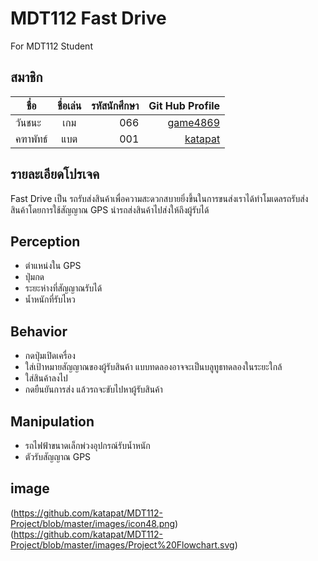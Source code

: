 # MDT112 Fast Drive
For MDT112 Student

## สมาชิก

| ชื่อ      | ชื่อเล่น  |   รหัสนักศึกษา   | Git Hub Profile  |
| --------|:------:| --------------:|-----------------:|
| วันชนะ   |   เกม  |    066  | [game4869](https://github.com/game4869) |
| คฑาพัทธ์  | แบต  |   001   | [katapat](https://github.com/katapat/MDT112-Project)  |



## รายละเอียดโปรเจค
 Fast Drive เป็น รถรับส่งสินค้าเพื่อความสะดวกสบายยิ่งขึ้นในการขนส่งเราได้ทำโมเดลรถรับส่งสินค้าโดยการใช้สัญญาณ GPS นำรถส่งสินค้าไปส่งให้ถึงผู้รับได้


## Perception 
- ตำแหน่งใน GPS
- ปุ่มกด
- ระยะห่างที่สัญญาณรับได้
- น้ำหนักที่รับไหว

## Behavior 
- กดปุ่มเปิดเครื่อง
- ใส่เป้าหมายสัญญาณของผู้รับสินค้า แบบทดลองอาจจะเป็นบลูทูธทดลองในระยะใกล้
- ใส่สินค้าลงไป
- กดยืนยันการส่ง แล้วรถจะขับไปหาผู้รับสินค้า

## Manipulation
- รถไฟฟ้าขนาดเล็กพ่วงอุปกรณ์รับน้ำหนัก
- ตัวรับสัญญาณ GPS

## image
(https://github.com/katapat/MDT112-Project/blob/master/images/icon48.png)
(https://github.com/katapat/MDT112-Project/blob/master/images/Project%20Flowchart.svg)
